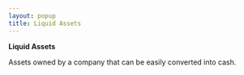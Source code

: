 ```yaml
---
layout: popup
title: Liquid Assets
---
```



**Liquid Assets**


Assets owned by a company that can be easily converted into cash.
